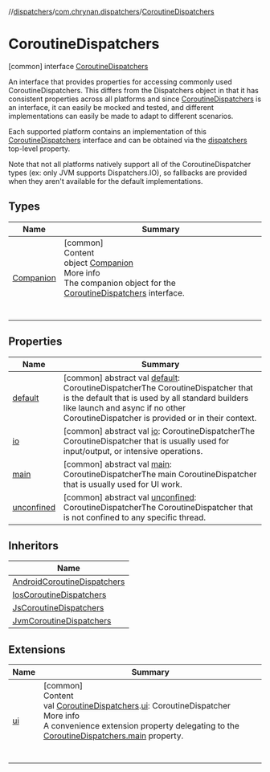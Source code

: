 //[dispatchers](../../../index.md)/[com.chrynan.dispatchers](../index.md)/[CoroutineDispatchers](index.md)



# CoroutineDispatchers  
 [common] interface [CoroutineDispatchers](index.md)

An interface that provides properties for accessing commonly used CoroutineDispatchers. This differs from the Dispatchers object in that it has consistent properties across all platforms and since [CoroutineDispatchers](index.md) is an interface, it can easily be mocked and tested, and different implementations can easily be made to adapt to different scenarios.



Each supported platform contains an implementation of this [CoroutineDispatchers](index.md) interface and can be obtained via the [dispatchers](../dispatchers.md) top-level property.



Note that not all platforms natively support all of the CoroutineDispatcher types (ex: only JVM supports Dispatchers.IO), so fallbacks are provided when they aren't available for the default implementations.

   


## Types  
  
|  Name |  Summary | 
|---|---|
| <a name="com.chrynan.dispatchers/CoroutineDispatchers.Companion///PointingToDeclaration/"></a>[Companion](-companion/index.md)| <a name="com.chrynan.dispatchers/CoroutineDispatchers.Companion///PointingToDeclaration/"></a>[common]  <br>Content  <br>object [Companion](-companion/index.md)  <br>More info  <br>The companion object for the [CoroutineDispatchers](index.md) interface.  <br><br><br>|


## Properties  
  
|  Name |  Summary | 
|---|---|
| <a name="com.chrynan.dispatchers/CoroutineDispatchers/default/#/PointingToDeclaration/"></a>[default](default.md)| <a name="com.chrynan.dispatchers/CoroutineDispatchers/default/#/PointingToDeclaration/"></a> [common] abstract val [default](default.md): CoroutineDispatcherThe CoroutineDispatcher that is the default that is used by all standard builders like launch and async if no other CoroutineDispatcher is provided or in their context.   <br>|
| <a name="com.chrynan.dispatchers/CoroutineDispatchers/io/#/PointingToDeclaration/"></a>[io](io.md)| <a name="com.chrynan.dispatchers/CoroutineDispatchers/io/#/PointingToDeclaration/"></a> [common] abstract val [io](io.md): CoroutineDispatcherThe CoroutineDispatcher that is usually used for input/output, or intensive operations.   <br>|
| <a name="com.chrynan.dispatchers/CoroutineDispatchers/main/#/PointingToDeclaration/"></a>[main](main.md)| <a name="com.chrynan.dispatchers/CoroutineDispatchers/main/#/PointingToDeclaration/"></a> [common] abstract val [main](main.md): CoroutineDispatcherThe main CoroutineDispatcher that is usually used for UI work.   <br>|
| <a name="com.chrynan.dispatchers/CoroutineDispatchers/unconfined/#/PointingToDeclaration/"></a>[unconfined](unconfined.md)| <a name="com.chrynan.dispatchers/CoroutineDispatchers/unconfined/#/PointingToDeclaration/"></a> [common] abstract val [unconfined](unconfined.md): CoroutineDispatcherThe CoroutineDispatcher that is not confined to any specific thread.   <br>|


## Inheritors  
  
|  Name | 
|---|
| <a name="com.chrynan.dispatchers/AndroidCoroutineDispatchers///PointingToDeclaration/"></a>[AndroidCoroutineDispatchers](../-android-coroutine-dispatchers/index.md)|
| <a name="com.chrynan.dispatchers/IosCoroutineDispatchers///PointingToDeclaration/"></a>[IosCoroutineDispatchers](../-ios-coroutine-dispatchers/index.md)|
| <a name="com.chrynan.dispatchers/JsCoroutineDispatchers///PointingToDeclaration/"></a>[JsCoroutineDispatchers](../-js-coroutine-dispatchers/index.md)|
| <a name="com.chrynan.dispatchers/JvmCoroutineDispatchers///PointingToDeclaration/"></a>[JvmCoroutineDispatchers](../-jvm-coroutine-dispatchers/index.md)|


## Extensions  
  
|  Name |  Summary | 
|---|---|
| <a name="com.chrynan.dispatchers//ui/com.chrynan.dispatchers.CoroutineDispatchers#/PointingToDeclaration/"></a>[ui](../ui.md)| <a name="com.chrynan.dispatchers//ui/com.chrynan.dispatchers.CoroutineDispatchers#/PointingToDeclaration/"></a>[common]  <br>Content  <br>val [CoroutineDispatchers](index.md).[ui](../ui.md): CoroutineDispatcher  <br>More info  <br>A convenience extension property delegating to the [CoroutineDispatchers.main](main.md) property.  <br><br><br>|

